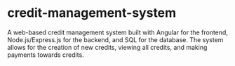 # credit-management-system
A web-based credit management system built with Angular for the frontend, Node.js/Express.js for the backend, and SQL for the database. The system allows for the creation of new credits, viewing all credits, and making payments towards credits.
